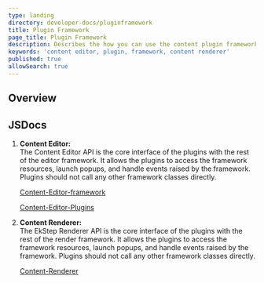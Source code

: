 ```yaml
---
type: landing
directory: developer-docs/pluginframework
title: Plugin Framework  
page_title: Plugin Framework
description: Describes the how you can use the content plugin framework  
keywords: 'content editor, plugin, framework, content renderer'
published: true
allowSearch: true
---
```

## Overview

## JSDocs
1. **Content Editor:**  
    The Content Editor API is the core interface of the plugins with the rest of the editor framework. It allows the plugins to access the framework resources, launch popups, and handle events raised by the framework. Plugins should not call any other framework classes directly.

    [Content-Editor-framework](/../../ext-docs/content-editor/docs/framework.index.html)

    [Content-Editor-Plugins](/../../ext-docs/content-editor/docs/framework.index.html)

2. **Content Renderer:**  
The EkStep Renderer API is the core interface of the plugins with the rest of the render framework. It allows the plugins to access the framework resources, launch popups, and handle events raised by the framework. Plugins should not call any other framework classes directly.  

    [Content-Renderer](/../../ext-docs/content-editor/docs/framework.index.html)